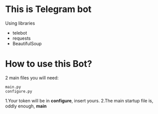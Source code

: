 # This is Telegram bot 

Using libraries

* telebot
* requests
* BeautifulSoup


# How to use this Bot?


2 main files you will need:

    main.py
    configure.py

1.Your token will be in **configure**, insert yours.
2.The main startup file is, oddly enough, **main**

